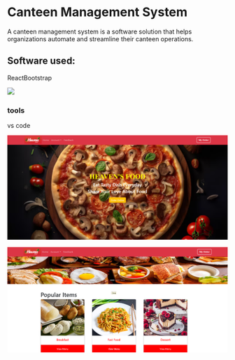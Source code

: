 # Canteen Management System

A canteen management system is a software solution that helps organizations automate and streamline their canteen operations. 

## Software used:

ReactBootstrap


![](https://avatars.githubusercontent.com/u/6853419?s=200&v=4)

### tools

vs code

![](https://github.com/Apeksha-L-Naik/Canteen_Management_System/blob/main/Images/Screenshot%202024-07-29%20204625.png)

![](https://github.com/Apeksha-L-Naik/Canteen_Management_System/blob/main/Images/Screenshot%202024-07-29%20204822.png)
